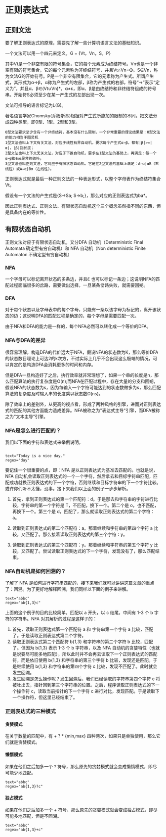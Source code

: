 # 正则表达式

## 正则文法

要了解正则表达式的原理，需要先了解一些计算机语言文法的基础知识。

一个文法可以用一个四元来定义，G = {Vt，Vn，S，P}

其中Vt是一个非空有限的符号集合，它的每个元素成为终结符号。Vn也是一个非空有限的符号集合，它的每个元素称为非终结符号，并且Vt∩Vn=Φ。S∈Vn，称为文法G的开始符号。P是一个非空有限集合，它的元素称为产生式。所谓产生式，其形式为α→β，α称为产生式的左部，β称为产生式的右部，符号“→”表示“定义为”，并且α、β∈(Vt∪Vn)*，α≠ε，即α、β是由终结符和非终结符组成的符号串。开始符S必须至少在某一产生式的左部出现一次。

文法可推导的语言标记为L(G)。

著名语言学家Chomsky(乔姆斯基)根据对产生式所施加的限制的不同，把文法分成四种类型，即0型、1型、2型和3型。

    0型文法要求至少含有一个非终结符，基本没有什么限制，一个非常重要的理论结果是：0型文法的能力相当于图灵机
    1型文法也叫上下文有关文法，对应于线性有界自动机，要求每个产生式α→β，都有|β|>=|α|，|β|指长度；
    2型文法也叫上下文无关文法，对应于下推自动机，要求在1型文法的基础上，再满足：每一个α→β都有α是非终结符;
    3型文法也叫正则文法，它对应于有限状态自动机。它是在2型文法的基础上满足：A→α|αB（右线性）或A→α|Bα（左线性)。
  
正则表达式就是最后一种正则文法的一种表达形式，以整个字母表作为终结符集合Vt。

假设有一个文法的产生式是{S->Sa; S->b;}，那么对应的正则表达式为ba*。

因此正则表达式、正则文法、有限状态自动机这个三个概念虽然指不同的东西，但是具备内在的等价性。

## 有限状态自动机

正则文法对应于有限状态自动机，又分DFA 自动机（Deterministic Final Automata 确定型有穷自动机）和 NFA 自动机（Non deterministic Finite Automaton 不确定型有穷自动机）

### NFA

一个字母可以标记离开状态的多条边，并且ℇ 也可以标记一条边；这说明NFA的匹配过程面临很多的岔路，需要做出选择，一旦某条岔路失败，就需要回朔。


### DFA

对于每个状态以及字母表中的每个字母，只能有一条以该字母为标记的，离开该状态的边；这说明DFA的匹配过程是确定的，每个字母是需要匹配一次。

由于NFA和DFA的能力是一样的，每个NFA必然可以转化成一个等价的DFA。

### NFA与DFA的差异

很容易理解，构造DFA的代价远大于NFA，假设NFA的状态数为K，那么等价DFA的状态数目理论上可达2的k次方，不过实际上几乎不会出现这么极端的情况，可以肯定的是构造DFA会消耗更多的时间和内存。

但是DFA一旦构造好了之后，执行效率就非常理想了，如果一个串的长度是n，那么匹配算法的执行复杂度是O(n);而NFA在匹配过程中，存在大量的分支和回朔，假设NFA的状态数为s，因为每输入一个字符可能达到的状态数做多为s，那么匹配算法的复杂度及时输入串的长度乘以状态数O(ns)。

除了效率上的差别外，从更高的视点看，形成了两种风格的引擎，进而对正则表达式的匹配的其他方面能力造成差异。NFA被称之为"表达式主导"引擎，而DFA被称之为“文本主导”引擎。


### NFA是怎么进行匹配的？

我们以下面的字符和表达式来举例说明。

```text

text="Today is a nice day."
regex="day"

```
要记住一个很重要的点，即：NFA 是以正则表达式为基准去匹配的。也就是说，NFA 自动机会读取正则表达式的一个一个字符，然后拿去和目标字符串匹配，匹配成功就换正则表达式的下一个字符，否则继续和目标字符串的下一个字符比较。或许你们听不太懂，没事，接下来我们以上面的例子一步步解析。

 1. 首先，拿到正则表达式的第一个匹配符：d。于是那去和字符串的字符进行比较，字符串的第一个字符是 T，不匹配，换下一个。第二个是 o，也不匹配，再换下一个。第三个是 d，匹配了，那么就读取正则表达式的第二个字符：a。
  
 2. 读取到正则表达式的第二个匹配符：a。那着继续和字符串的第四个字符 a 比较，又匹配了。那么接着读取正则表达式的第三个字符：y。
  
 3. 读取到正则表达式的第三个匹配符：y。那着继续和字符串的第五个字符 y 比较，又匹配了。尝试读取正则表达式的下一个字符，发现没有了，那么匹配结束。

### NFA自动机是如何回溯的？

了解了 NFA 是如何进行字符串匹配的，接下来我们就可以讲讲这篇文章的重点了：回溯。为了更好地解释回溯，我们同样以下面的例子来讲解。

```text
text="abbc"
regex="ab{1,3}c"
```
上面的这个例子的目的比较简单，匹配以 a 开头，以 c 结尾，中间有 1-3 个 b 字符的字符串。NFA 对其解析的过程是这样子的：

 1. 首先，读取正则表达式第一个匹配符 a 和 字符串第一个字符 a 比较，匹配了。于是读取正则表达式第二个字符。
 2. 读取正则表达式第二个匹配符 b{1,3} 和字符串的第二个字符 b 比较，匹配了。但因为 b{1,3} 表示 1-3 个 b 字符串，以及 NFA 自动机的贪婪特性（也就是说要尽可能多地匹配），所以此时并不会再去读取下一个正则表达式的匹配符，而是依旧使用 b{1,3} 和字符串的第三个字符 b 比较，发现还是匹配。于是继续使用 b{1,3} 和字符串的第四个字符 c 比较，发现不匹配了。此时就会发生回溯。
 3. 发生回溯是怎么操作呢？发生回溯后，我们已经读取的字符串第四个字符 c 将被吐出去，指针回到第三个字符串的位置。之后，程序读取正则表达式的下一个操作符 c，读取当前指针的下一个字符 c 进行对比，发现匹配。于是读取下一个操作符，但这里已经结束了。
 
 ### 正则表达式的三种模式
 
 #### 贪婪模式
 
 在关于数量的匹配中，有 + ? * {min,max} 四种两次，如果只是单独使用，那么它们就是贪婪模式。

 #### 懒惰模式
 
 如果在他们之后加多一个 ? 符号，那么原先的贪婪模式就会变成懒惰模式，即尽可能少地匹配。
 
   ```text
  text="abbc"
  regex="ab{1,3}?c"
  ```
 
 #### 独占模式

  如果在他们之后加多一个 + 符号，那么原先的贪婪模式就会变成独占模式，即尽可能多地匹配，但是不回溯。

   ```text
  text="abbc"
  regex="ab{1,3}+c"
  ```
